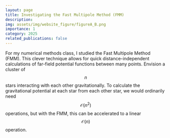 ```yaml
---
layout: page
title: Investigating the Fast Multipole Method (FMM)
description:
img: assets/img/website_figure/figureA_B.png
importance: 1
category: 2025
related_publications: false
---
```


For my numerical methods class, I studied the Fast Multipole Method (FMM). This clever technique allows for quick distance-independent calculations of far-field potential functions between many points. Envision a cluster of $$n$$ stars interacting with each other gravitationally. To calculate the gravitational potential at each star from each other star, we would ordinarily need $$\mathcal{O}\left(n^2\right)$$ operations, but with the FMM, this can be accelerated to a linear $$\mathcal{O}\left(n\right)$$ operation.
